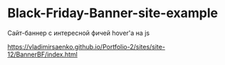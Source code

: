 # Black-Friday-Banner-site-example
 
Сайт-баннер с интересной фичей hover'а на js

https://vladimirsaenko.github.io/Portfolio-2/sites/site-12/BannerBF/index.html
